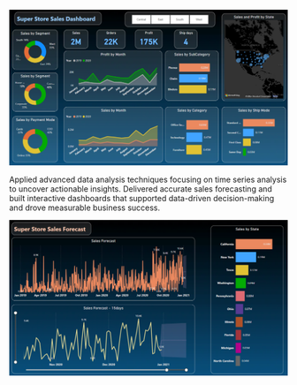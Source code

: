 ![Super Store Dashboard](./SuperStore_Dashboard.png)

Applied advanced data analysis techniques focusing on time series analysis to uncover actionable insights. Delivered accurate sales forecasting and built interactive dashboards that supported data-driven decision-making and drove measurable business success.

![Super Store Forecast](./SuperStore_Forecast.png)
